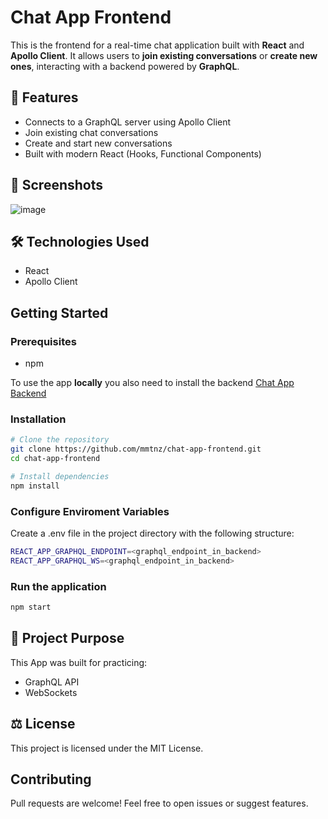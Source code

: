 # Chat App Frontend

This is the frontend for a real-time chat application built with **React** and **Apollo Client**. It allows users to **join existing conversations** or **create new ones**, interacting with a backend powered by **GraphQL**.

## 🚀 Features

- Connects to a GraphQL server using Apollo Client
- Join existing chat conversations
- Create and start new conversations
- Built with modern React (Hooks, Functional Components)

## 📸 Screenshots
![image](https://github.com/user-attachments/assets/12d82936-2242-4e0e-8c38-d1da905f3d15)



## 🛠️ Technologies Used
- React
- Apollo Client

## Getting Started

### Prerequisites

- npm

To use the app **locally** you also need to install the backend [Chat App Backend](https://github.com/mmtnz/chat-app-back)

### Installation

```bash
# Clone the repository
git clone https://github.com/mmtnz/chat-app-frontend.git
cd chat-app-frontend

# Install dependencies
npm install
```

### Configure Enviroment Variables
Create a .env file in the project directory with the following structure:

```bash
REACT_APP_GRAPHQL_ENDPOINT=<graphql_endpoint_in_backend>
REACT_APP_GRAPHQL_WS=<graphql_endpoint_in_backend>
```

### Run the application

```bash
npm start
```


## 🎯 Project Purpose
This App was built for practicing:

- GraphQL API
- WebSockets

## ⚖️ License
This project is licensed under the MIT License.

## Contributing
Pull requests are welcome! Feel free to open issues or suggest features.
